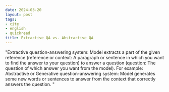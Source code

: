 ```yaml
---
date: 2024-03-20
layout: post
tags:
- cite
- english
- quickread
title: Extractive QA vs. Abstractive QA
---
```


"Extractive question-answering system: Model extracts a part of the given reference (reference or context: A paragraph or sentence in which you want to find the answer to your question) to answer a question (question: The question of which answer you want from the model). For example: Abstractive or Generative question-answering system: Model generates some new words or sentences to answer from the context that correctly answers the question. "
